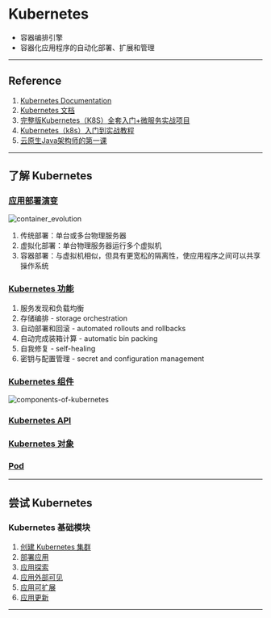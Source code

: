 # Kubernetes
- 容器编排引擎
- 容器化应用程序的自动化部署、扩展和管理
---
## Reference
1. [Kubernetes Documentation](https://kubernetes.io/docs/home/)
2. [Kubernetes 文档](https://kubernetes.io/zh-cn/docs/home/)
3. [完整版Kubernetes（K8S）全套入门+微服务实战项目](https://www.bilibili.com/video/BV1MT411x7GH/)
4. [Kubernetes（k8s）入门到实战教程](https://www.bilibili.com/video/BV1GT4y1A756/)
5. [云原生Java架构师的第一课](https://www.bilibili.com/video/BV13Q4y1C7hS/)
---
## 了解 Kubernetes
### [应用部署演变](https://kubernetes.io/zh-cn/docs/concepts/overview/#going-back-in-time)
![container_evolution](https://d33wubrfki0l68.cloudfront.net/912f564f002e88449c79773b6eaae22c97e3210b/ac016/zh-cn/docs/images/container_evolution.svg)
1. 传统部署：单台或多台物理服务器
2. 虚拟化部署：单台物理服务器运行多个虚拟机
3. 容器部署：与虚拟机相似，但具有更宽松的隔离性，使应用程序之间可以共享操作系统
### [Kubernetes 功能](https://kubernetes.io/zh-cn/docs/concepts/overview/#why-you-need-kubernetes-and-what-can-it-do)
1. 服务发现和负载均衡
2. 存储编排 - storage orchestration
3. 自动部署和回滚 - automated rollouts and rollbacks
4. 自动完成装箱计算 - automatic bin packing
5. 自我修复 - self-healing
6. 密钥与配置管理 - secret and configuration management
### [Kubernetes 组件](https://kubernetes.io/zh-cn/docs/concepts/overview/components/)
![components-of-kubernetes](https://d33wubrfki0l68.cloudfront.net/2475489eaf20163ec0f54ddc1d92aa8d4c87c96b/e7c81/images/docs/components-of-kubernetes.svg)
### [Kubernetes API](https://kubernetes.io/zh-cn/docs/concepts/overview/kubernetes-api/)
### [Kubernetes 对象](https://kubernetes.io/zh-cn/docs/concepts/overview/working-with-objects/)
### [Pod](https://kubernetes.io/zh-cn/docs/concepts/workloads/pods/)

---
## 尝试 Kubernetes
### Kubernetes 基础模块
1. [创建 Kubernetes 集群](https://kubernetes.io/zh-cn/docs/tutorials/kubernetes-basics/create-cluster/cluster-intro/)
2. [部署应用](https://kubernetes.io/zh-cn/docs/tutorials/kubernetes-basics/create-cluster/cluster-intro/)
3. [应用探索](https://kubernetes.io/zh-cn/docs/tutorials/kubernetes-basics/explore/explore-intro/)
4. [应用外部可见](https://kubernetes.io/zh-cn/docs/tutorials/kubernetes-basics/expose/expose-intro/)
5. [应用可扩展](https://kubernetes.io/zh-cn/docs/tutorials/kubernetes-basics/scale/scale-intro/)
6. [应用更新](https://kubernetes.io/zh-cn/docs/tutorials/kubernetes-basics/update/update-intro/)
---
